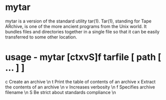 # mytar

mytar is a version of the standard utility tar(1). Tar(1), standing for Tape ARchive, is one of the more ancient programs from the Unix world. It bundles files and directories together in a single file so that it can be easily transferred to some other location.

# usage - mytar [ctxvS]f tarfile [ path [ ...  ]  ]
c Create an archive \n
t Print the table of contents of an archive x Extract the contents of an archive \n
v Increases verbosity \n
f Specifies archive filename \n
S Be strict about standards compliance \n
